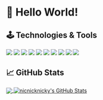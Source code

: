 # 👋 Hello World!

## 🕹️ Technologies & Tools
![](https://img.shields.io/badge/Linux-FCC624?style=flat-square&logo=linux&logoColor=black)
![](https://img.shields.io/badge/go-%2300ADD8.svg?style=flat-square&logo=go&logoColor=white)
![](https://img.shields.io/badge/python-3670A0?style=flat-square&logo=python&logoColor=ffdd54)
![](https://img.shields.io/badge/shell_script-%23121011.svg?style=flat-square&logo=gnu-bash&logoColor=white)
![](https://img.shields.io/badge/-GraphQL-E10098?style=flat-square&logo=graphql&logoColor=white)
![](https://img.shields.io/badge/postgres-%23316192.svg?style=flat-square&logo=postgresql&logoColor=white)
![](https://img.shields.io/badge/cassandra-%231287B1.svg?style=flat-square&logo=apache-cassandra&logoColor=white)
![](https://img.shields.io/badge/docker-%230db7ed.svg?style=flat-square&logo=docker&logoColor=white)
![](https://img.shields.io/badge/kubernetes-%23326ce5.svg?style=flat-square&logo=kubernetes&logoColor=white)
![](https://img.shields.io/badge/jenkins-%232C5263.svg?style=flat-square&logo=jenkins&logoColor=white)

## &#x1f4c8; GitHub Stats

<a href="https://github.com/nicnicknicky/nicnicknicky">
  <img align="center" src="https://github-readme-stats.vercel.app/api/top-langs/?username=nicnicknicky&theme=tokyonight" />
</a>
<a href="https://github.com/nicnicknicky/nicnicknicky">
  <img align="center" src="https://github-readme-stats.vercel.app/api?username=nicnicknicky&show_icons=true&theme=tokyonight" alt="nicnicknicky's GitHub Stats" />
</a>

